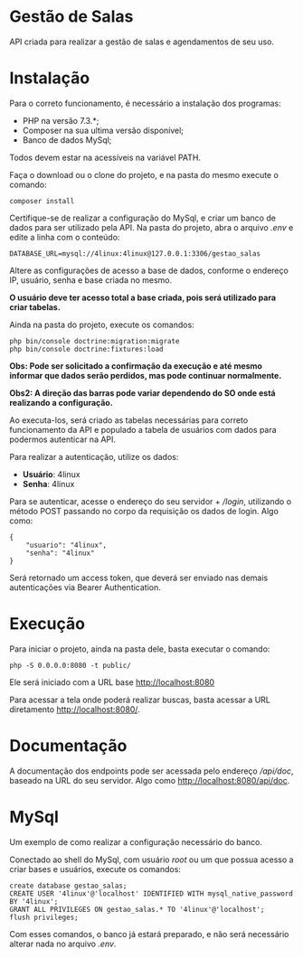 # Gestão de Salas
API criada para realizar a gestão de salas e agendamentos de seu uso.

# Instalação

Para o correto funcionamento, é necessário a instalação dos programas:

* PHP na versão 7.3.*;
* Composer na sua ultima versão disponível;
* Banco de dados MySql;

Todos devem estar na acessíveis na variável PATH.

Faça o download ou o clone do projeto, e na pasta do mesmo execute o comando:

```
composer install
```

Certifique-se de realizar a configuração do MySql, e criar um banco de dados para ser utilizado pela API. Na pasta do projeto, abra o arquivo *.env* e edite a linha com o conteúdo:

```
DATABASE_URL=mysql://4linux:4linux@127.0.0.1:3306/gestao_salas
```

Altere as configurações de acesso a base de dados, conforme o endereço IP, usuário, senha e base criada no mesmo. 

**O usuário deve ter acesso total a base criada, pois será utilizado para criar tabelas.**

Ainda na pasta do projeto, execute os comandos:

```
php bin/console doctrine:migration:migrate
php bin/console doctrine:fixtures:load
```
**Obs: Pode ser solicitado a confirmação da execução e até mesmo informar que dados serão perdidos, mas pode continuar normalmente.**

**Obs2: A direção das barras pode variar dependendo do SO onde está realizando a configuração.**

Ao executa-los, será criado as tabelas necessárias para correto funcionamento da API e populado a tabela de usuários com dados para podermos autenticar na API.

Para realizar a autenticação, utilize os dados:

* **Usuário**: 4linux
* **Senha**: 4linux

Para se autenticar, acesse o endereço do seu servidor + */login*, utilizando o método POST passando no corpo da requisição os dados de login. Algo como:

```
{
	"usuario": "4linux",
	"senha": "4linux"
}
```

Será retornado um access token, que deverá ser enviado nas demais autenticações via Bearer Authentication.

# Execução

Para iniciar o projeto, ainda na pasta dele, basta executar o comando:

```
php -S 0.0.0.0:8080 -t public/
```

Ele será iniciado com a URL base <http://localhost:8080>

Para acessar a tela onde poderá realizar buscas, basta acessar a URL diretamento <http://localhost:8080/>.
# Documentação

A documentação dos endpoints pode ser acessada pelo endereço */api/doc*, baseado na URL do seu servidor. Algo como <http://localhost:8080/api/doc>.

# MySql

Um exemplo de como realizar a configuração necessário do banco.

Conectado ao shell do MySql, com usuário *root* ou um que possua acesso a criar bases e usuários, execute os comandos:

```
create database gestao_salas;
CREATE USER '4linux'@'localhost' IDENTIFIED WITH mysql_native_password BY '4linux';
GRANT ALL PRIVILEGES ON gestao_salas.* TO '4linux'@'localhost';
flush privileges;
```

Com esses comandos, o banco já estará preparado, e não será necessário alterar nada no arquivo *.env*.
